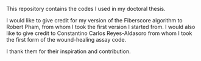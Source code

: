 This repository contains the codes I used in my doctoral thesis.

I would like to give credit for my version of the Fiberscore algorithm to Robert Pham, from whom I took the first version I started from.
I would also like to give credit to Constantino Carlos Reyes-Aldasoro from whom I took the first form of the wound-healing assay code.

I thank them for their inspiration and contribution.
